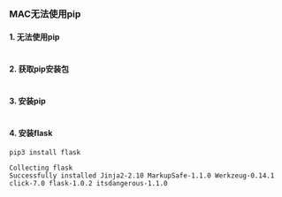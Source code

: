 ### MAC无法使用pip



#### 1. 无法使用pip

```

```

#### 2. 获取pip安装包

```

```

#### 3. 安装pip

```

```

#### 4. 安装flask

```
pip3 install flask

Collecting flask
Successfully installed Jinja2-2.10 MarkupSafe-1.1.0 Werkzeug-0.14.1 click-7.0 flask-1.0.2 itsdangerous-1.1.0
```

